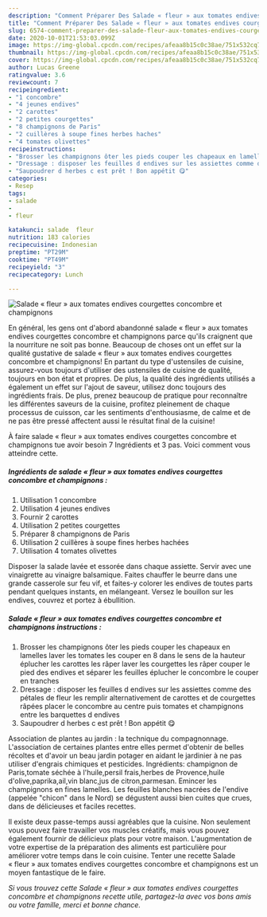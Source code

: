 ```yaml
---
description: "Comment Préparer Des Salade « fleur » aux tomates endives courgettes concombre et champignons"
title: "Comment Préparer Des Salade « fleur » aux tomates endives courgettes concombre et champignons"
slug: 6574-comment-preparer-des-salade-fleur-aux-tomates-endives-courgettes-concombre-et-champignons
date: 2020-10-01T21:53:03.099Z
image: https://img-global.cpcdn.com/recipes/afeaa8b15c0c38ae/751x532cq70/salade-fleur-aux-tomates-endives-courgettes-concombre-et-champignons-photo-principale-de-la-recette.jpg
thumbnail: https://img-global.cpcdn.com/recipes/afeaa8b15c0c38ae/751x532cq70/salade-fleur-aux-tomates-endives-courgettes-concombre-et-champignons-photo-principale-de-la-recette.jpg
cover: https://img-global.cpcdn.com/recipes/afeaa8b15c0c38ae/751x532cq70/salade-fleur-aux-tomates-endives-courgettes-concombre-et-champignons-photo-principale-de-la-recette.jpg
author: Lucas Greene
ratingvalue: 3.6
reviewcount: 7
recipeingredient:
- "1 concombre"
- "4 jeunes endives"
- "2 carottes"
- "2 petites courgettes"
- "8 champignons de Paris"
- "2 cuillères à soupe fines herbes haches"
- "4 tomates olivettes"
recipeinstructions:
- "Brosser les champignons ôter les pieds couper les chapeaux en lamelles laver les tomates les couper en 8 dans le sens de la hauteur éplucher les carottes les râper laver les courgettes les râper couper le pied des endives et séparer les feuilles éplucher le concombre le couper en tranches"
- "Dressage : disposer les feuilles d endives sur les assiettes comme des pétales de fleur les remplir alternativement de carottes et de courgettes râpées placer le concombre au centre puis tomates et champignons entre les barquettes d endives"
- "Saupoudrer d herbes c est prêt ! Bon appétit 😋"
categories:
- Resep
tags:
- salade
- 
- fleur

katakunci: salade  fleur 
nutrition: 183 calories
recipecuisine: Indonesian
preptime: "PT29M"
cooktime: "PT49M"
recipeyield: "3"
recipecategory: Lunch

---
```



![Salade « fleur » aux tomates endives courgettes concombre et champignons](https://img-global.cpcdn.com/recipes/afeaa8b15c0c38ae/751x532cq70/salade-fleur-aux-tomates-endives-courgettes-concombre-et-champignons-photo-principale-de-la-recette.jpg)

En général, les gens ont d'abord abandonné salade « fleur » aux tomates endives courgettes concombre et champignons parce qu'ils craignent que la nourriture ne soit pas bonne. Beaucoup de choses ont un effet sur la qualité gustative de salade « fleur » aux tomates endives courgettes concombre et champignons! En partant du type d'ustensiles de cuisine, assurez-vous toujours d'utiliser des ustensiles de cuisine de qualité, toujours en bon état et propres. De plus, la qualité des ingrédients utilisés a également un effet sur l'ajout de saveur, utilisez donc toujours des ingrédients frais. De plus, prenez beaucoup de pratique pour reconnaître les différentes saveurs de la cuisine, profitez pleinement de chaque processus de cuisson, car les sentiments d'enthousiasme, de calme et de ne pas être pressé affectent aussi le résultat final de la cuisine!

<!--inarticleads1-->

À faire salade « fleur » aux tomates endives courgettes concombre et champignons tue avoir besoin 7 Ingrédients et 3 pas. Voici comment vous atteindre cette.

##### Ingrédients de salade « fleur » aux tomates endives courgettes concombre et champignons :

1. Utilisation 1 concombre
1. Utilisation 4 jeunes endives
1. Fournir 2 carottes
1. Utilisation 2 petites courgettes
1. Préparer 8 champignons de Paris
1. Utilisation 2 cuillères à soupe fines herbes hachées
1. Utilisation 4 tomates olivettes


Disposer la salade lavée et essorée dans chaque assiette. Servir avec une vinaigrette au vinaigre balsamique. Faites chauffer le beurre dans une grande casserole sur feu vif, et faites-y colorer les endives de toutes parts pendant quelques instants, en mélangeant. Versez le bouillon sur les endives, couvrez et portez à ébullition. 

<!--inarticleads2-->

##### Salade « fleur » aux tomates endives courgettes concombre et champignons instructions :

1. Brosser les champignons ôter les pieds couper les chapeaux en lamelles laver les tomates les couper en 8 dans le sens de la hauteur éplucher les carottes les râper laver les courgettes les râper couper le pied des endives et séparer les feuilles éplucher le concombre le couper en tranches
1. Dressage : disposer les feuilles d endives sur les assiettes comme des pétales de fleur les remplir alternativement de carottes et de courgettes râpées placer le concombre au centre puis tomates et champignons entre les barquettes d endives
1. Saupoudrer d herbes c est prêt ! Bon appétit 😋


Association de plantes au jardin : la technique du compagnonnage. L&#39;association de certaines plantes entre elles permet d&#39;obtenir de belles récoltes et d&#39;avoir un beau jardin potager en aidant le jardinier à ne pas utiliser d&#39;engrais chimiques et pesticides. Ingrédients: champignon de Paris,tomate séchée à l&#39;huile,persil frais,herbes de Provence,huile d&#39;olive,paprika,ail,vin blanc,jus de citron,parmesan. Emincer les champignons en fines lamelles. Les feuilles blanches nacrées de l&#39;endive (appelée &#34;chicon&#34; dans le Nord) se dégustent aussi bien cuites que crues, dans de délicieuses et faciles recettes. 

<!--inarticleads1-->

<p>
Il existe deux passe-temps aussi agréables que la cuisine. Non seulement vous pouvez faire travailler vos muscles créatifs, mais vous pouvez également fournir de délicieux plats pour votre maison. L'augmentation de votre expertise de la préparation des aliments est particulière pour améliorer votre temps dans le coin cuisine. Tenter une recette Salade « fleur » aux tomates endives courgettes concombre et champignons est un moyen fantastique de le faire.
</p>

<p>
<i>Si vous trouvez cette Salade « fleur » aux tomates endives courgettes concombre et champignons recette utile, partagez-la avec vos bons amis ou votre famille, merci et bonne chance.</i>
</p>
